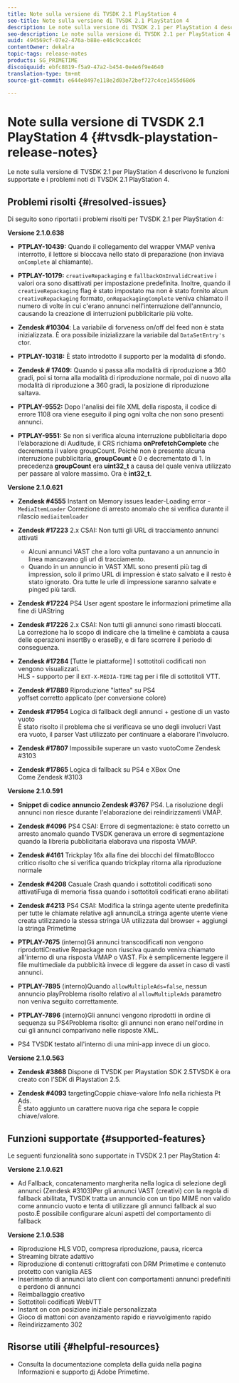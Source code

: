 ```yaml
---
title: Note sulla versione di TVSDK 2.1 PlayStation 4
seo-title: Note sulla versione di TVSDK 2.1 PlayStation 4
description: Le note sulla versione di TVSDK 2.1 per PlayStation 4 descrivono le funzioni supportate e i problemi noti di TVSDK 2.1 PlayStation 4.
seo-description: Le note sulla versione di TVSDK 2.1 per PlayStation 4 descrivono le funzioni supportate e i problemi noti di TVSDK 2.1 PlayStation 4.
uuid: 494569cf-07e2-476a-b88e-e46c9cca4cdc
contentOwner: dekalra
topic-tags: release-notes
products: SG_PRIMETIME
discoiquuid: ebfc8819-f5a9-47a2-b454-0e4e6f9e4640
translation-type: tm+mt
source-git-commit: e644e8497e118e2d03e72bef727c4ce1455d68d6

---
```



# Note sulla versione di TVSDK 2.1 PlayStation 4 {#tvsdk-playstation-release-notes}

Le note sulla versione di TVSDK 2.1 per PlayStation 4 descrivono le funzioni supportate e i problemi noti di TVSDK 2.1 PlayStation 4.

## Problemi risolti {#resolved-issues}

Di seguito sono riportati i problemi risolti per TVSDK 2.1 per PlayStation 4:

**Versione 2.1.0.638**

* **PTPLAY-10439:**
Quando il collegamento del wrapper VMAP veniva interrotto, il lettore si bloccava nello stato di preparazione (non inviava `onComplete` al chiamante).

* **PTPLAY-10179:**
   `creativeRepackaging` e `fallbackOnInvalidCreative` i valori ora sono disattivati per impostazione predefinita. Inoltre, quando il `creativeRepackaging` flag è stato impostato ma non è stato fornito alcun `creativeRepackaging` formato, `onRepackagingComplete` veniva chiamato il numero di volte in cui c&#39;erano annunci nell&#39;interruzione dell&#39;annuncio, causando la creazione di interruzioni pubblicitarie più volte.

* **Zendesk #10304**:
La variabile di forveness on/off del feed non è stata inizializzata. È ora possibile inizializzare la variabile dal `DataSetEntry's` ctor.

* **PTPLAY-10318:**
È stato introdotto il supporto per la modalità di sfondo.
* **Zendesk # 17409:**
Quando si passa alla modalità di riproduzione a 360 gradi, poi si torna alla modalità di riproduzione normale, poi di nuovo alla modalità di riproduzione a 360 gradi, la posizione di riproduzione saltava.
* **PTPLAY-9552:**
Dopo l&#39;analisi dei file XML della risposta, il codice di errore 1108 ora viene eseguito il ping ogni volta che non sono presenti annunci.
* **PTPLAY-9551:**
Se non si verifica alcuna interruzione pubblicitaria dopo l’elaborazione di Auditude, il CRS richiama **onPrefetchComplete** che decrementa il valore groupCount. Poiché non è presente alcuna interruzione pubblicitaria, **groupCount** è 0 e decrementato di 1. In precedenza **groupCount** era **uint32_t** a causa del quale veniva utilizzato per passare al valore massimo. Ora è **int32_t**.

**Versione 2.1.0.621**

* **Zendesk #4555** Instant on Memory issues leader-Loading error - `MediaItemLoader` Correzione di arresto anomalo che si verifica durante il rilascio `mediaitemloader`

* **Zendesk #17223** 2.x CSAI: Non tutti gli URL di tracciamento annunci attivati
   * Alcuni annunci VAST che a loro volta puntavano a un annuncio in linea mancavano gli url di tracciamento.
   * Quando in un annuncio in VAST XML sono presenti più tag di impression, solo il primo URL di impression è stato salvato e il resto è stato ignorato. Ora tutte le urle di impressione saranno salvate e pinged più tardi.
* **Zendesk #17224** PS4 User agent spostare le informazioni primetime alla fine di UAString
* **Zendesk #17226** 2.x CSAI: Non tutti gli annunci sono rimasti bloccati.\
   La correzione ha lo scopo di indicare che la timeline è cambiata a causa delle operazioni insertBy o eraseBy, e di fare scorrere il periodo di conseguenza.

* **Zendesk #17284**
   [Tutte le piattaforme] I sottotitoli codificati non vengono visualizzati.\
   HLS - supporto per il `EXT-X-MEDIA-TIME` tag per i file di sottotitoli VTT.

* **Zendesk #17889** Riproduzione &quot;lattea&quot; su PS4\
   yoffset corretto applicato (per conversione colore)

* **Zendesk #17954** Logica di fallback degli annunci + gestione di un vasto vuoto\
   È stato risolto il problema che si verificava se uno degli involucri Vast era vuoto, il parser Vast utilizzato per continuare a elaborare l&#39;involucro.

* **Zendesk #17807** Impossibile superare un vasto vuotoCome Zendesk #3103

* **Zendesk #17865** Logica di fallback su PS4 e XBox One\
   Come Zendesk #3103

**Versione 2.1.0.591**

* **Snippet di codice annuncio Zendesk #3767** PS4. La risoluzione degli annunci non riesce durante l&#39;elaborazione dei reindirizzamenti VMAP.
* **Zendesk #4096** PS4 CSAI: Errore di segmentazione: è stato corretto un arresto anomalo quando TVSDK generava un errore di segmentazione quando la libreria pubblicitaria elaborava una risposta VMAP.

* **Zendesk #4161** Trickplay 16x alla fine dei blocchi del filmatoBlocco critico risolto che si verifica quando trickplay ritorna alla riproduzione normale

* **Zendesk #4208** Casuale Crash quando i sottotitoli codificati sono attivatiFuga di memoria fissa quando i sottotitoli codificati erano abilitati

* **Zendesk #4213** PS4 CSAI: Modifica la stringa agente utente predefinita per tutte le chiamate relative agli annunciLa stringa agente utente viene creata utilizzando la stessa stringa UA utilizzata dal browser + aggiungi la stringa Primetime

* **PTPLAY-7675** (interno)Gli annunci transcodificati non vengono riprodottiCreative Repackage non riusciva quando veniva chiamato all&#39;interno di una risposta VMAP o VAST. Fix è semplicemente leggere il file multimediale da pubblicità invece di leggere da asset in caso di vasti annunci.

* **PTPLAY-7895** (interno)Quando `allowMultipleAds=false`, nessun annuncio playProblema risolto relativo al `allowMultipleAds` parametro non veniva seguito correttamente.

* **PTPLAY-7896** (interno)Gli annunci vengono riprodotti in ordine di sequenza su PS4Problema risolto: gli annunci non erano nell&#39;ordine in cui gli annunci comparivano nelle risposte XML.

* PS4 TVSDK testato all&#39;interno di una mini-app invece di un gioco.

**Versione 2.1.0.563**

* **Zendesk #3868** Dispone di TVSDK per Playstation SDK 2.5TVSDK è ora creato con l’SDK di Playstation 2.5.

* **Zendesk #4093** targetingCoppie chiave-valore Info nella richiesta Pt Ads.\
   È stato aggiunto un carattere nuova riga che separa le coppie chiave/valore.

## Funzioni supportate {#supported-features}

Le seguenti funzionalità sono supportate in TVSDK 2.1 per PlayStation 4:

**Versione 2.1.0.621**

* Ad Fallback, concatenamento margherita nella logica di selezione degli annunci (Zendesk #3103)Per gli annunci VAST (creativi) con la regola di fallback abilitata, TVSDK tratta un annuncio con un tipo MIME non valido come annuncio vuoto e tenta di utilizzare gli annunci fallback al suo posto.È possibile configurare alcuni aspetti del comportamento di fallback

**Versione 2.1.0.538**

* Riproduzione HLS VOD, compresa riproduzione, pausa, ricerca
* Streaming bitrate adattivo
* Riproduzione di contenuti crittografati con DRM Primetime e contenuto protetto con vaniglia AES
* Inserimento di annunci lato client con comportamenti annunci predefiniti e perdono di annunci
* Reimballaggio creativo
* Sottotitoli codificati WebVTT
* Instant on con posizione iniziale personalizzata
* Gioco di mattoni con avanzamento rapido e riavvolgimento rapido
* Reindirizzamento 302

## Risorse utili {#helpful-resources}

* Consulta la documentazione completa della guida nella pagina Informazioni e supporto [di](https://helpx.adobe.com/support/primetime.html) Adobe Primetime.